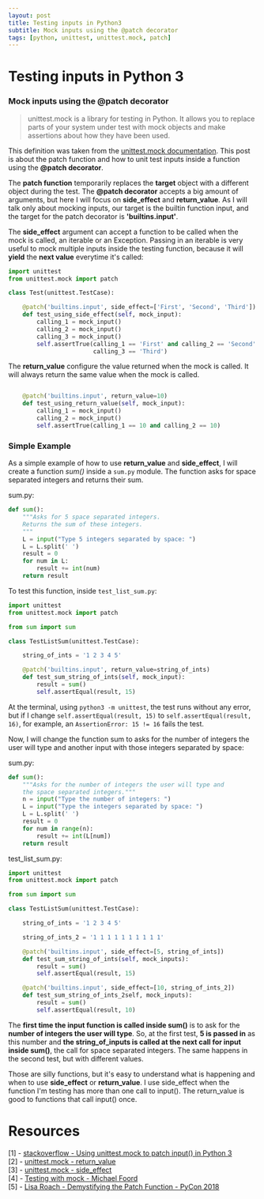 ```yaml
---
layout: post
title: Testing inputs in Python3
subtitle: Mock inputs using the @patch decorator
tags: [python, unittest, unittest.mock, patch]
---
```

# Testing inputs in Python 3
### Mock inputs using the @patch decorator

>unittest.mock is a library for testing in Python. It allows you to replace parts of your system under test with mock objects and make assertions about how they have been used.

This definition was taken from the [unittest.mock documentation](https://docs.python.org/3/library/unittest.mock.html). This post is about the patch function and how to unit test inputs inside a function using the **@patch decorator**.

The **patch function** temporarily replaces the **target** object with a different object during the test. The **@patch decorator** accepts a big amount of arguments, but here I will focus on **side_effect** and **return_value**. As I will talk only about mocking inputs, our target is the builtin function input, and the target for the patch decorator is **'builtins.input'**.

The **side_effect** argument can accept a function to be called when the mock is called, an iterable or an Exception. Passing in an iterable is very useful to mock multiple inputs inside the testing function, because it will **yield** the **next value** everytime it's called:

```python
import unittest
from unittest.mock import patch

class Test(unittest.TestCase):

    @patch('builtins.input', side_effect=['First', 'Second', 'Third'])
    def test_using_side_effect(self, mock_input):
        calling_1 = mock_input()
        calling_2 = mock_input()
        calling_3 = mock_input()
        self.assertTrue(calling_1 == 'First' and calling_2 == 'Second' and
                        calling_3 == 'Third')
```
The **return_value** configure the value returned when the mock is called. It will always return the same value when the mock is called.

```python

    @patch('builtins.input', return_value=10)
    def test_using_return_value(self, mock_input):
        calling_1 = mock_input()
        calling_2 = mock_input()
        self.assertTrue(calling_1 == 10 and calling_2 == 10)
```

### Simple Example

As a simple example of how to use **return_value** and **side_effect**, I will create a function _sum()_ inside a ```sum.py``` module. The function asks for space separated integers and returns their sum.

sum.py:

```python
def sum():
    """Asks for 5 space separated integers.
    Returns the sum of these integers.
    """
    L = input("Type 5 integers separated by space: ")
    L = L.split(' ')
    result = 0
    for num in L:
        result += int(num)
    return result
```

To test this function, inside ```test_list_sum.py```:

```python
import unittest
from unittest.mock import patch

from sum import sum

class TestListSum(unittest.TestCase):

    string_of_ints = '1 2 3 4 5'

    @patch('builtins.input', return_value=string_of_ints)
    def test_sum_string_of_ints(self, mock_input):
        result = sum()
        self.assertEqual(result, 15)

```

At the terminal, using ```python3 -m unittest```, the test runs without any error, but if I change ```self.assertEqual(result, 15)``` to ```self.assertEqual(result, 16)```, for example, an ```AssertionError: 15 != 16``` fails the test.

Now, I will change the function sum to asks for the number of integers the user will type and another input with those integers separated by space:

sum.py:    

```python
def sum():
    """Asks for the number of integers the user will type and
    the space separated integers."""
    n = input("Type the number of integers: ")
    L = input("Type the integers separated by space: ")
    L = L.split(' ')
    result = 0
    for num in range(n):
        result += int(L[num])
    return result
```  

test_list_sum.py:    

```python
import unittest
from unittest.mock import patch

from sum import sum

class TestListSum(unittest.TestCase):

    string_of_ints = '1 2 3 4 5'

    string_of_ints_2 = '1 1 1 1 1 1 1 1 1 1'

    @patch('builtins.input', side_effect=[5, string_of_ints])
    def test_sum_string_of_ints(self, mock_inputs):
        result = sum()
        self.assertEqual(result, 15)

    @patch('builtins.input', side_effect=[10, string_of_ints_2])
    def test_sum_string_of_ints_2self, mock_inputs):
        result = sum()
        self.assertEqual(result, 10)
```  
The **first time the input function is called inside sum()** is to ask for the **number of integers the user will type**. So, at the first test, **5 is passed in** as this number and **the string_of_inputs is called at the next call for input inside sum()**, the call for space separated integers. The same happens in the second test, but with different values.  

Those are silly functions, but it's easy to understand what is happening and when to use **side_effect** or **return_value**. I use side_effect when the function I'm testing has more than one call to input(). The return_value is good to functions that call input() once.

# Resources

[1] - [stackoverflow - Using unittest.mock to patch input() in Python 3](https://stackoverflow.com/questions/18161330/using-unittest-mock-to-patch-input-in-python-3)  
[2] - [unittest.mock - return_value](https://docs.python.org/3/library/unittest.mock.html#unittest.mock.Mock.return_value)  
[3] - [unittest.mock - side_effect](https://docs.python.org/3/library/unittest.mock.html#unittest.mock.Mock.side_effect)  
[4] - [Testing with mock - Michael Foord](https://pyvideo.org/pycon-us-2011/pycon-2011--testing-with-mock.html)  
[5] - [Lisa Roach - Demystifying the Patch Function - PyCon 2018](https://www.youtube.com/watch?v=ww1UsGZV8fQ)  
